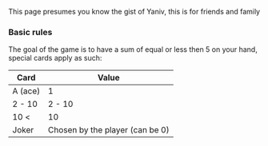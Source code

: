 

This page presumes you know the gist of Yaniv, this is for friends and family

### Basic rules

The goal of the game is to have a sum of equal or less then 5 on your hand, special cards apply as such:



| Card    | Value                           |
| ------- | ------------------------------- |
| A (ace) | 1                               |
| 2 - 10  | 2 - 10                          |
| 10 <    | 10                              |
| Joker   | Chosen by the player (can be 0) |



